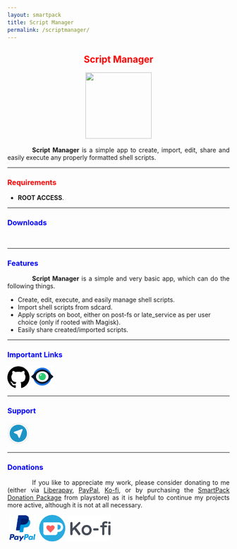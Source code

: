 ```yaml
---
layout: smartpack
title: Script Manager
permalink: /scriptmanager/
---
```


<style>
    tab1 { padding-left: 4em; }
</style>

<h2 style="color: red; text-align: center">Script Manager</h2>

<p style="text-align: center"><img src="https://github.com/SmartPack/ScriptManager/blob/master/app/src/main/res/mipmap-xxxhdpi/ic_launcher.png?raw=true" alt="" width="150" height="150" /></p>

<p style="text-align: justify"><tab1><strong>Script Manager</strong> is a simple app to create, import, edit, share and easily execute any properly formatted shell scripts.</tab1></p>

<hr>

<h3 style="color: red">Requirements</h3>

* <strong>ROOT ACCESS</strong>.

<hr>

<h3 style="color: blue">Downloads</h3>

<p><a href="https://play.google.com/store/apps/details?id=com.smartpack.scriptmanager" target="_blank"><img src="https://play.google.com/intl/en_us/badges/images/generic/en-play-badge.png" alt="" height="60" /></a> <a href="https://f-droid.org/packages/com.smartpack.scriptmanager" target="_blank"><img src="https://fdroid.gitlab.io/artwork/badge/get-it-on.png" alt="" height="60" /></a></p>

<hr>

<h3 style="color: blue">Features</h3>

<p style="text-align: justify"><tab1><strong>Script Manager</strong> is a simple and very basic app, which can do the following things.</tab1></p>

* Create, edit, execute, and easily manage shell scripts.
* Import shell scripts from sdcard.
* Apply scripts on boot, either on post-fs or late_service as per user choice (only if rooted with Magisk).
* Easily share created/imported scripts.

<hr>

<h3 style="color: blue">Important Links</h3>

<p><a href="https://github.com/SmartPack/ScriptManager/" target="_blank"><img src="https://github.com/SmartPack/SmartPack.github.io/blob/master/asset/pic002.png?raw=true" alt="" width="50" height="50" /></a> <a href="https://raw.githubusercontent.com/SmartPack/ScriptManager/master/change-logs.md" target="_blank"><img src="https://github.com/SmartPack/SmartPack.github.io/blob/master/asset/pic007.png?raw=true" alt="" width="50" height="50" /></a></p>

<hr>

<h3 style="color: blue">Support</h3>

<a href="https://t.me/smartpack_kmanager" target="_blank"><img src="https://github.com/SmartPack/SmartPack.github.io/blob/master/asset/pic006.png?raw=true" alt="" width="50" height="50" /></a>

<hr>

<h3 style="color: blue">Donations</h3>

<p style="text-align: justify"><tab1>If you like to appreciate my work, please consider donating to me (either via <a href="https://liberapay.com/sunilpaulmathew/donate" target="_blank">Liberapay</a>, <a href="https://www.paypal.me/menacherry" target="_blank">PayPal</a>, <a href="https://ko-fi.com/sunilpaulmathew" target="_blank">Ko-fi</a>, or by purchasing the <a href="https://play.google.com/store/apps/details?id=com.smartpack.donate" target="_blank">SmartPack Donation Package</a> from playstore) as it is helpful to continue my projects more active, although it is not at all necessary.</tab1></p>

<p><a href="https://liberapay.com/sunilpaulmathew/donate" target="_blank"><img src="https://liberapay.com/assets/widgets/donate.svg" alt="" height="60" /></a> <a href="https://www.paypal.me/menacherry" target="_blank"><img src="https://github.com/SmartPack/SmartPack.github.io/blob/master/asset/pic005.png?raw=true" alt="" height="60" /></a> <a href="https://play.google.com/store/apps/details?id=com.smartpack.donate" target="_blank"><img src="https://play.google.com/intl/en_us/badges/images/generic/en-play-badge.png" alt="" height="60" /></a> <a href="https://ko-fi.com/sunilpaulmathew" target="_blank"><img src="https://github.com/SmartPack/SmartPack.github.io/blob/master/asset/pic010.png?raw=true" alt="" height="60" /></a></p>
